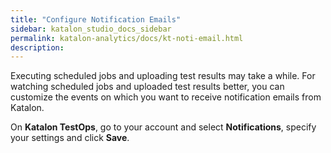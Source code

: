 ```yaml
---
title: "Configure Notification Emails" 
sidebar: katalon_studio_docs_sidebar
permalink: katalon-analytics/docs/kt-noti-email.html
description: 
---
```


Executing scheduled jobs and uploading test results may take a while. For watching scheduled jobs and uploaded test results better, you can customize the events on which you want to receive notification emails from Katalon.

On **Katalon TestOps**, go to your account and select **Notifications**, specify your settings and click **Save**.

